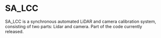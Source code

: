 # SA_LCC
SA_LCC is a synchronous automated LiDAR and camera calibration system, consisting of two parts: Lidar and camera. Part of the code currently released.

